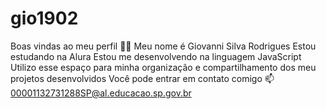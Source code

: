 # gio1902
Boas vindas ao meu perfil 💙💙 Meu nome é Giovanni Silva Rodrigues  Estou estudando na Alura Estou me desenvolvendo na linguagem JavaScript Utilizo esse espaço para minha organização e compartilhamento dos meu projetos desenvolvidos Você pode entrar em contato comigo 📫 00001132731288SP@al.educacao.sp.gov.br
